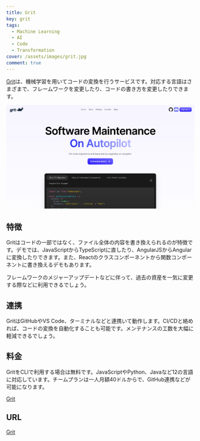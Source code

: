 ```yaml
---
title: Grit
key: grit
tags:
  - Machine Learning
  - AI
  - Code
  - Transformation
cover: /assets/images/grit.jpg
comment: true
---
```


[Grit](https://www.grit.io/)は、機械学習を用いてコードの変換を行うサービスです。対応する言語はさまざまで、フレームワークを変更したり、コードの書き方を変更したりできます。

[![GritのWebサイト](/assets/images/grit.jpg)](https://www.grit.io/)

<!--more-->

## 特徴

Gritはコードの一部ではなく、ファイル全体の内容を書き換えられるのが特徴です。デモでは、JavaScriptからTypeScriptに直したり、AngularJSからAngularに変換したりできます。また、Reactのクラスコンポーネントから関数コンポーネントに書き換えるデモもあります。

フレームワークのメジャーアップデートなどに伴って、過去の資産を一気に変更する際などに利用できるでしょう。

## 連携

GritはGitHubやVS Code、ターミナルなどと連携いて動作します。CI/CDと絡めれば、コードの変換を自動化することも可能です。メンテナンスの工数を大幅に軽減できるでしょう。

## 料金

GritをCLIで利用する場合は無料です。JavaScriptやPython、Javaなど12の言語に対応しています。チームプランは一人月額40ドルからで、GitHub連携などが可能になります。

[Grit](https://www.grit.io/pricing)

## URL

[Grit](https://www.grit.io/)
